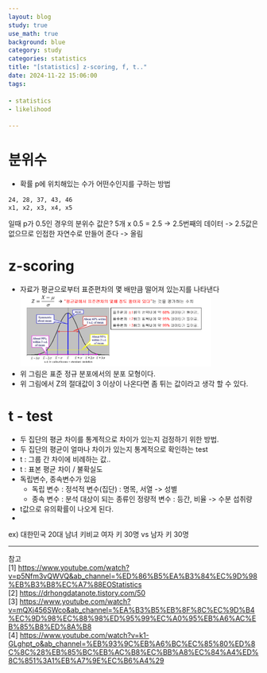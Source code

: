 ```yaml
---
layout: blog
study: true
use_math: true
background: blue
category: study
categories: statistics
title: "[statistics] z-scoring, f, t.."
date: 2024-11-22 15:06:00
tags:

- statistics
- likelihood

---
```


# 분위수

- 확률 p에 위치해있는 수가 어떤수인지를 구하는 방법

```ex)
24, 28, 37, 43, 46
x1, x2, x3, x4, x5 
```

일때 p가 0.5인 경우의 분위수 값은? 5개 x 0.5 = 2.5 -> 2.5번째의 데이터 -> 2.5값은 없으므로 인접한 자연수로 만들어 준다 -> 올림

# z-scoring

- 자료가 평균으로부터 표준편차의 몇 배만큼 떨어져 있는지를 나타낸다
  <a href="../../../assets/images/study/statistics/img.png">
  <img src="../../../assets/images/study/statistics/img.png" alt="Screenshot" width="80%" height="50%">
  </a>
- 위 그림은 표준 정규 분포에서의 분포 모형이다.
- 위 그림에서 Z의 절대값이 3 이상이 나온다면 좀 튀는 값이라고 생각 할 수 있다.

# t - test
- 두 집단의 평균 차이를 통계적으로 차이가 있는지 검정하기 위한 방법.
- 두 집단의 평균이 얼마나 차이가 있는지 통계적으로 확인하는 test
- t : 그룹 간 차이에 비례하는 값..
- t : 표본 평균 차이 / 불확실도 
- 독립변수, 종속변수가 있음
  - 독립 변수 : 정석적 변수(집단) : 명목, 서열 -> 성별
  - 종속 변수 : 분석 대상이 되는 종류인 정량적 변수 : 등간, 비율 -> 수분 섭취량
- t값으로 유의확률이 나오게 된다.
- 



ex)
대한민국 20대 남녀 키비교
여자 키 30명 vs 남자 키 30명


---
참고  
[1] https://www.youtube.com/watch?v=p5Nfm3vQWVQ&ab_channel=%ED%86%B5%EA%B3%84%EC%9D%98%EB%B3%B8%EC%A7%88EOStatistics  
[2] https://drhongdatanote.tistory.com/50  
[3] https://www.youtube.com/watch?v=mQXj456SWco&ab_channel=%EA%B3%B5%EB%8F%8C%EC%9D%B4%EC%9D%98%EC%88%98%ED%95%99%EC%A0%95%EB%A6%AC%EB%85%B8%ED%8A%B8  
[4] https://www.youtube.com/watch?v=k1-GLghpt_o&ab_channel=%EB%93%9C%EB%A6%BC%EC%85%80%ED%8C%8C%28%EB%85%BC%EB%AC%B8%EC%BB%A8%EC%84%A4%ED%8C%851%3A1%EB%A7%9E%EC%B6%A4%29